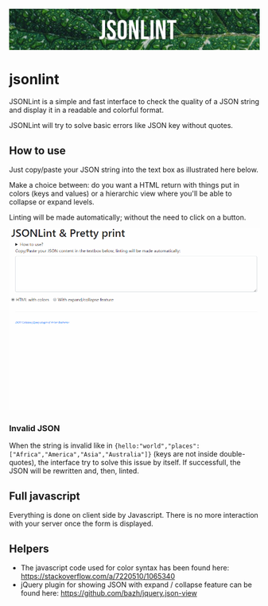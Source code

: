 ![banner](images/banner.jpg)

# jsonlint

JSONLint is a simple and fast interface to check the quality of a JSON string and display it in a readable and colorful format.

JSONLint will try to solve basic errors like JSON key without quotes.

## How to use

Just copy/paste your JSON string into the text box as illustrated here below.

Make a choice between: do you want a HTML return with things put in colors (keys and values) or a hierarchic view where you'll be able to collapse or expand levels.

Linting will be made automatically; without the need to click on a button.

![jsonlint](images/demo.gif)

### Invalid JSON

When the string is invalid like in `{hello:"world","places":["Africa","America","Asia","Australia"]}` (keys are not inside double-quotes), the interface try to solve this issue by itself. If successfull, the JSON will be rewritten and, then, linted.

## Full javascript

Everything is done on client side by Javascript. There is no more interaction with your server once the form is displayed.

## Helpers

- The javascript code used for color syntax has been found here: https://stackoverflow.com/a/7220510/1065340
- jQuery plugin for showing JSON with expand / collapse feature can be found here: https://github.com/bazh/jquery.json-view
